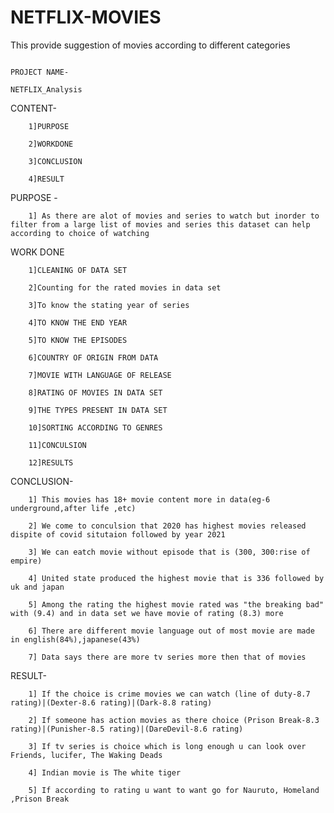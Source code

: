 # NETFLIX-MOVIES
This provide suggestion of movies according to different categories


                                                                    PROJECT NAME- 
                                                                   NETFLIX_Analysis

 CONTENT-

        1]PURPOSE 

        2]WORKDONE 

        3]CONCLUSION 

        4]RESULT

PURPOSE -
        
        1] As there are alot of movies and series to watch but inorder to filter from a large list of movies and series this dataset can help according to choice of watching


WORK DONE

        1]CLEANING OF DATA SET

        2]Counting for the rated movies in data set 

        3]To know the stating year of series 

        4]TO KNOW THE END YEAR

        5]TO KNOW THE EPISODES

        6]COUNTRY OF ORIGIN FROM DATA 

        7]MOVIE WITH LANGUAGE OF RELEASE 

        8]RATING OF MOVIES IN DATA SET 

        9]THE TYPES PRESENT IN DATA SET

        10]SORTING ACCORDING TO GENRES 

        11]CONCULSION 

        12]RESULTS


CONCLUSION-

        1] This movies has 18+ movie content more in data(eg-6 underground,after life ,etc) 

        2] We come to conculsion that 2020 has highest movies released dispite of covid situtaion followed by year 2021 

        3] We can eatch movie without episode that is (300, 300:rise of empire) 

        4] United state produced the highest movie that is 336 followed by uk and japan 

        5] Among the rating the highest movie rated was "the breaking bad" with (9.4) and in data set we have movie of rating (8.3) more 

        6] There are different movie language out of most movie are made in english(84%),japanese(43%) 

        7] Data says there are more tv series more then that of movies


RESULT- 

        1] If the choice is crime movies we can watch (line of duty-8.7 rating)|(Dexter-8.6 rating)|(Dark-8.8 rating) 

        2] If someone has action movies as there choice (Prison Break-8.3 rating)|(Punisher-8.5 rating)|(DareDevil-8.6 rating) 

        3] If tv series is choice which is long enough u can look over Friends, lucifer, The Waking Deads

        4] Indian movie is The white tiger

        5] If according to rating u want to want go for Nauruto, Homeland ,Prison Break
